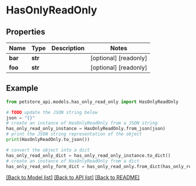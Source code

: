 # HasOnlyReadOnly


## Properties

Name | Type | Description | Notes
------------ | ------------- | ------------- | -------------
**bar** | **str** |  | [optional] [readonly] 
**foo** | **str** |  | [optional] [readonly] 

## Example

```python
from petstore_api.models.has_only_read_only import HasOnlyReadOnly

# TODO update the JSON string below
json = "{}"
# create an instance of HasOnlyReadOnly from a JSON string
has_only_read_only_instance = HasOnlyReadOnly.from_json(json)
# print the JSON string representation of the object
print(HasOnlyReadOnly.to_json())

# convert the object into a dict
has_only_read_only_dict = has_only_read_only_instance.to_dict()
# create an instance of HasOnlyReadOnly from a dict
has_only_read_only_form_dict = has_only_read_only.from_dict(has_only_read_only_dict)
```
[[Back to Model list]](../README.md#documentation-for-models) [[Back to API list]](../README.md#documentation-for-api-endpoints) [[Back to README]](../README.md)


